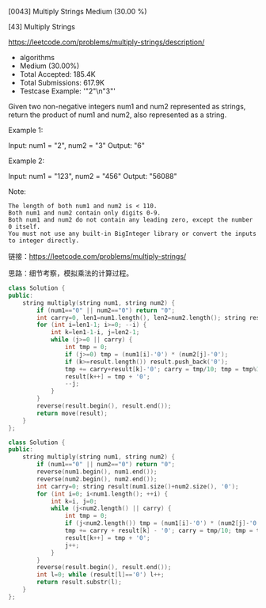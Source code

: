 [0043] Multiply Strings                                             Medium (30.00 %)

<!--front-->	
[43] Multiply Strings  

https://leetcode.com/problems/multiply-strings/description/

* algorithms
* Medium (30.00%)
* Total Accepted:    185.4K
* Total Submissions: 617.9K
* Testcase Example:  '"2"\n"3"'

Given two non-negative integers num1 and num2 represented as strings, return the product of num1 and num2, also represented as a string.

Example 1:


Input: num1 = "2", num2 = "3"
Output: "6"

Example 2:


Input: num1 = "123", num2 = "456"
Output: "56088"


Note:


	The length of both num1 and num2 is < 110.
	Both num1 and num2 contain only digits 0-9.
	Both num1 and num2 do not contain any leading zero, except the number 0 itself.
	You must not use any built-in BigInteger library or convert the inputs to integer directly.







<!--back-->

链接：https://leetcode.com/problems/multiply-strings/

思路：细节考察，模拟乘法的计算过程。

```cpp
class Solution {
public:
    string multiply(string num1, string num2) {
        if (num1=="0" || num2=="0") return "0";
        int carry=0, len1=num1.length(), len2=num2.length(); string result;
        for (int i=len1-1; i>=0; --i) {
            int k=len1-1-i, j=len2-1;
            while (j>=0 || carry) {
                int tmp = 0;
                if (j>=0) tmp = (num1[i]-'0') * (num2[j]-'0');
                if (k>=result.length()) result.push_back('0');
                tmp += carry+result[k]-'0'; carry = tmp/10; tmp = tmp%10;
                result[k++] = tmp + '0';
                --j;
            } 
        }
        reverse(result.begin(), result.end());
        return move(result);
    }
};
```

```cpp
class Solution {
public:
    string multiply(string num1, string num2) {
        if (num1=="0" || num2=="0") return "0";
        reverse(num1.begin(), num1.end()); 
        reverse(num2.begin(), num2.end());
        int carry=0; string result(num1.size()+num2.size(), '0');
        for (int i=0; i<num1.length(); ++i) {
            int k=i, j=0;
            while (j<num2.length() || carry) {
                int tmp = 0;
                if (j<num2.length()) tmp = (num1[i]-'0') * (num2[j]-'0');
                tmp += carry + result[k] - '0'; carry = tmp/10; tmp = tmp%10;
                result[k++] = tmp + '0';
                j++;
            } 
        }
        reverse(result.begin(), result.end());
        int l=0; while (result[l]=='0') l++;
        return result.substr(l);
    }
};
```


